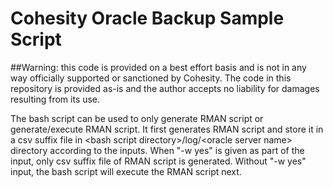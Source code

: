 # Cohesity Oracle Backup Sample Script
##Warning: this code is provided on a best effort basis and is not in any way officially supported or sanctioned by Cohesity. The code in this repository is provided as-is and the author accepts no liability for damages resulting from its use.

The bash script can be used to only generate RMAN script or generate/execute RMAN script. It first generates RMAN script and store it in a csv suffix file in \<bash script directory\>/log/\<oracle server name\> directory according to the inputs. When "\-w yes" is given as part of the input, only csv suffix file of RMAN script is generated. Without "\-w yes" input, the bash script will execute the RMAN script next. 
